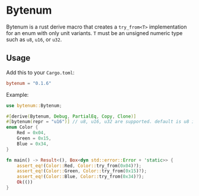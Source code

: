# Bytenum

Bytenum is a rust derive macro that creates a `try_from<T>` implementation for an enum with only unit variants. 
`T` must be an unsigned numeric type such as `u8`, `u16`, or `u32`.

## Usage

Add this to your `Cargo.toml`:

```toml
bytenum = "0.1.6"
```

Example:

```rust
use bytenum::Bytenum;

#[derive(Bytenum, Debug, PartialEq, Copy, Clone)]
#[bytenum(repr = "u16")] // u8, u16, u32 are supported. default is u8 if this line is omitted
enum Color {
    Red = 0x04,
    Green = 0x15,
    Blue = 0x34,
}

fn main() -> Result<(), Box<dyn std::error::Error + 'static>> {
    assert_eq!(Color::Red, Color::try_from(0x04)?);
    assert_eq!(Color::Green, Color::try_from(0x15)?);
    assert_eq!(Color::Blue, Color::try_from(0x34)?);
    Ok(())
}
```